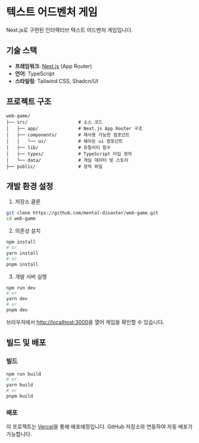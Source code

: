 # 텍스트 어드벤처 게임

Next.js로 구현된 인터랙티브 텍스트 어드벤처 게임입니다.

## 기술 스택

- **프레임워크**: [Next.js](https://nextjs.org) (App Router)
- **언어**: TypeScript
- **스타일링**: Tailwind CSS, Shadcn/UI

## 프로젝트 구조

```
web-game/
├── src/                   # 소스 코드
│   ├── app/               # Next.js App Router 구조
│   ├── components/        # 재사용 가능한 컴포넌트
│   │   └── ui/            # 쉐이든 ui 컴포넌트
│   ├── lib/               # 유틸리티 함수
│   ├── types/             # TypeScript 타입 정의
│   └── data/              # 게임 데이터 및 스토리
├── public/                # 정적 파일
```

## 개발 환경 설정

1. 저장소 클론
```bash
git clone https://github.com/mental-disaster/web-game.git
cd web-game
```

2. 의존성 설치
```bash
npm install
# or
yarn install
# or
pnpm install
```

3. 개발 서버 실행
```bash
npm run dev
# or
yarn dev
# or
pnpm dev
```

브라우저에서 [http://localhost:3000](http://localhost:3000)을 열어 게임을 확인할 수 있습니다.

## 빌드 및 배포

### 빌드
```bash
npm run build
# or
yarn build
# or
pnpm build
```

### 배포
이 프로젝트는 [Vercel](https://vercel.com)을 통해 배포예정입니다. GitHub 저장소와 연동하여 자동 배포가 가능합니다.
